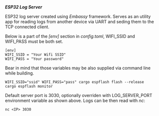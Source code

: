 ***ESP32 Log Server***

ESP32 log server created using *Embassy* framework. 
Serves as an utility app for reading logs from another device via UART and seding them to the TCP connected client.

Below is a part of the *[env]* section in *config.toml*, WIFI_SSID and WIFI_PASS must be both set.
```
[env]
WIFI_SSID = "Your Wifi SSID"
WIFI_PASS = "Your password"
```

Bear in mind that those variables may be also supplied via command line while building.
```
WIFI_SSID="ssid" WIFI_PASS="pass" cargo espflash flash --release
cargo espflash monitor
```

Default server port is 3030, optionally overriden with LOG_SERVER_PORT environment variable as shown above.
Logs can be then read with *nc*:
```
nc <IP> 3030
```
